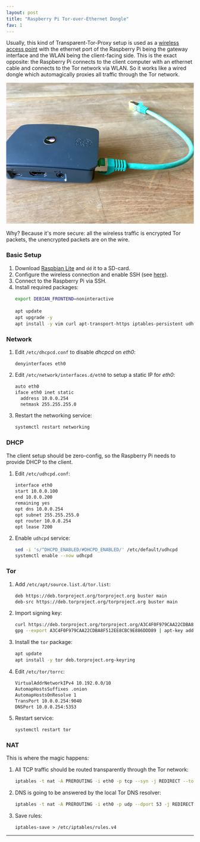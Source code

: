 ```yaml
---
layout: post
title: "Raspberry Pi Tor-over-Ethernet Dongle"
fav: 1
---
```


Usually, this kind of Transparent-Tor-Proxy setup is used as a [wireless access point](/transparent-tor-wlan-proxy-debian/) with the ethernet port of the Raspberry Pi being the gateway interface and the WLAN being the client-facing side. This is the exact opposite: the Raspberry Pi connects to the client computer with an ethernet cable and connects to the Tor network via WLAN. So it works like a wired dongle which automagically proxies all traffic through the Tor network.

![pi-dongle](/files/raspberry-pi-tor-over-ethernet-dongle.jpg)

Why? Because it's more secure: all the wireless traffic is encrypted Tor packets, the unencrypted packets are on the wire.


### Basic Setup
1. Download [Raspbian Lite](https://www.raspberrypi.org/downloads/raspbian/) and `dd` it to a SD-card.
2. Configure the wireless connection and enable SSH (see [here](/raspberry-pi-zero-w-headless-setup/)).
3. Connect to the Raspberry Pi via SSH.
4. Install required packages:
   ```bash
   export DEBIAN_FRONTEND=noninteractive

   apt update
   apt upgrade -y
   apt install -y vim curl apt-transport-https iptables-persistent udhcpd
   ```

### Network
1. Edit `/etc/dhcpcd.conf` to disable *dhcpcd* on *eth0*:
   ```
   denyinterfaces eth0
   ```
2. Edit `/etc/network/interfaces.d/eth0` to setup a static IP for *eth0*:
   ```
   auto eth0
   iface eth0 inet static
     address 10.0.0.254
     netmask 255.255.255.0
   ```
3. Restart the networking service:
   ```bash
   systemctl restart networking
   ```

### DHCP
The client setup should be zero-config, so the Raspberry Pi needs to provide DHCP to the client.

1. Edit `/etc/udhcpd.conf`:
   ```
   interface eth0
   start 10.0.0.100
   end 10.0.0.200
   remaining yes
   opt dns 10.0.0.254
   opt subnet 255.255.255.0
   opt router 10.0.0.254
   opt lease 7200
   ```
2. Enable `udhcpd` service:
   ```bash
   sed -i 's/^DHCPD_ENABLED/#DHCPD_ENABLED/' /etc/default/udhcpd
   systemctl enable --now udhcpd
   ```

### Tor
1. Add `/etc/apt/source.list.d/tor.list`:
   ```
   deb https://deb.torproject.org/torproject.org buster main
   deb-src https://deb.torproject.org/torproject.org buster main
   ```
2. Import signing key:
   ```bash
   curl https://deb.torproject.org/torproject.org/A3C4F0F979CAA22CDBA8F512EE8CBC9E886DDD89.asc | gpg --import
   gpg --export A3C4F0F979CAA22CDBA8F512EE8CBC9E886DDD89 | apt-key add -
   ```
3. Install the `tor` package:
   ```bash
   apt update
   apt install -y tor deb.torproject.org-keyring
   ```
4. Edit `/etc/tor/torrc`:
   ```
   VirtualAddrNetworkIPv4 10.192.0.0/10
   AutomapHostsSuffixes .onion
   AutomapHostsOnResolve 1
   TransPort 10.0.0.254:9040
   DNSPort 10.0.0.254:5353
   ```
5. Restart service:
   ```bash
   systemctl restart tor
   ```

### NAT
This is where the magic happens:

1. All TCP traffic should be routed transparently through the Tor network:
   ```bash
   iptables -t nat -A PREROUTING -i eth0 -p tcp --syn -j REDIRECT --to-ports 9040
   ```
2. DNS is going to be answered by the local Tor DNS resolver:
   ```bash
   iptables -t nat -A PREROUTING -i eth0 -p udp --dport 53 -j REDIRECT --to-ports 5353
   ```
3. Save rules:
   ```
   iptables-save > /etc/iptables/rules.v4
   ```

---
